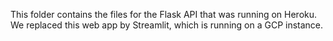 This folder contains the files for the Flask API that was running on Heroku. We replaced this web app by Streamlit, which is running on a GCP instance.
